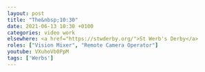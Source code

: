```yaml
---
layout: post
title: "The&nbsp;10:30"
date: 2021-06-13 10:30 +0100
categories: video work
elsewhere: <a href="https://stwderby.org/">St Werb's Derby</a>
roles: ["Vision Mixer", "Remote Camera Operator"]
youtube: VXuhoVb0PpM
tags: ['Werbs']
---
```

